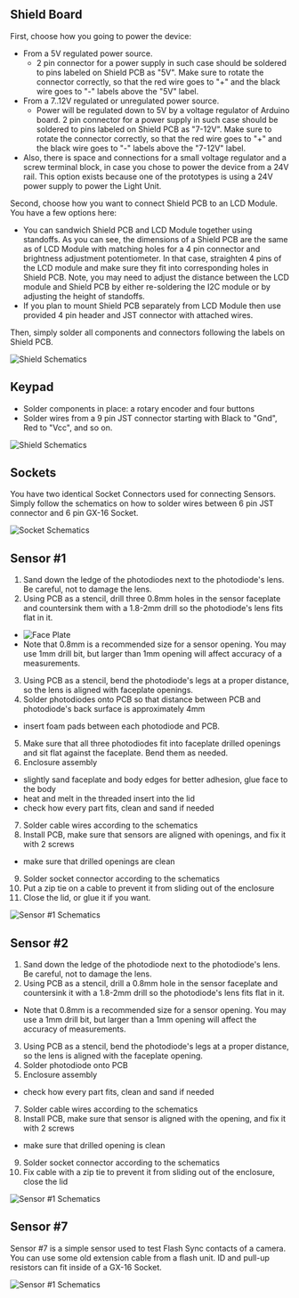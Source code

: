 ## Shield Board

First, choose how you going to power the device:

 - From a 5V regulated power source.
   - 2 pin connector for a power supply in such case should be soldered to pins labeled on Shield PCB as "5V". Make sure to rotate the connector correctly, so that the red wire goes to "+" and the black wire goes to "-" labels above the "5V" label.
 - From a 7..12V regulated or unregulated power source.
   - Power will be regulated down to 5V by a voltage regulator of Arduino board. 2 pin connector for a power supply in such case should be soldered to pins labeled on Shield PCB as "7-12V". Make sure to rotate the connector correctly, so that the red wire goes to "+" and the black wire goes to "-" labels above the "7-12V" label.
 - Also, there is space and connections for a small voltage regulator and a screw terminal block, in case you chose to power the device from a 24V rail. This option exists because one of the prototypes is using a 24V power supply to power the Light Unit.

Second, choose how you want to connect Shield PCB to an LCD Module. You have a few options here:

 - You can sandwich Shield PCB and LCD Module together using standoffs. As you can see, the dimensions of a Shield PCB are the same as of LCD Module with matching holes for a 4 pin connector and brightness adjustment potentiometer. In that case, straighten 4 pins of the LCD module and make sure they fit into corresponding holes in Shield PCB. Note, you may need to adjust the distance between the LCD module and Shield PCB by either re-soldering the I2C module or by adjusting the height of standoffs.
 - If you plan to mount Shield PCB separately from LCD Module then use provided 4 pin header and JST connector with attached wires.

Then, simply solder all components and connectors following the labels on Shield PCB.


![Shield Schematics](https://github.com/srozum/film_camera_tester/blob/596732486f047422b243e279404cc8ec0cb5f984/assets/schematics/shield-v2-rev-2.png)



## Keypad

- Solder components in place: a rotary encoder and four buttons
- Solder wires from a 9 pin JST connector starting with Black to "Gnd", Red to "Vcc", and so on.

![Shield Schematics](https://github.com/srozum/film_camera_tester/blob/596732486f047422b243e279404cc8ec0cb5f984/assets/schematics/keypad.png)



## Sockets

You have two identical Socket Connectors used for connecting Sensors. Simply follow the schematics on how to solder wires between 6 pin JST connector and 6 pin GX-16 Socket.


![Socket Schematics](https://github.com/srozum/film_camera_tester/blob/596732486f047422b243e279404cc8ec0cb5f984/assets/schematics/sockets.png)




## Sensor #1

 1. Sand down the ledge of the photodiodes next to the photodiode's lens. Be careful, not to damage the lens.
 2. Using PCB as a stencil, drill three 0.8mm holes in the sensor faceplate and countersink them with a 1.8-2mm drill so the photodiode's lens fits flat in it.
   - ![Face Plate](https://github.com/srozum/film_camera_tester/blob/596732486f047422b243e279404cc8ec0cb5f984/assets/schematics/sensor-face-plate.png)
   - Note that 0.8mm is a recommended size for a sensor opening. You may use 1mm drill bit, but larger than 1mm opening will affect accuracy of a measurements.
 3. Using PCB as a stencil, bend the photodiode's legs at a proper distance, so the lens is aligned with faceplate openings.
 4. Solder photodiodes onto PCB so that distance between PCB and photodiode's back surface is approximately 4mm
   - insert foam pads between each photodiode and PCB.
 5. Make sure that all three photodiodes fit into faceplate drilled openings and sit flat against the faceplate. Bend them as needed.
 6. Enclosure assembly
  - slightly sand faceplate and body edges for better adhesion, glue face to the body
  - heat and melt in the threaded insert into the lid
  - check how every part fits, clean and sand if needed
 7. Solder cable wires according to the schematics
 8. Install PCB, make sure that sensors are aligned with openings, and fix it with 2 screws
  - make sure that drilled openings are clean
 9. Solder socket connector according to the schematics
 10. Put a zip tie on a cable to prevent it from sliding out of the enclosure
 11. Close the lid, or glue it if you want.

![Sensor #1 Schematics](https://github.com/srozum/film_camera_tester/blob/596732486f047422b243e279404cc8ec0cb5f984/assets/schematics/sensor1-v1.png)



## Sensor #2

 1. Sand down the ledge of the photodiode next to the photodiode's lens. Be careful, not to damage the lens.
 2. Using PCB as a stencil, drill a 0.8mm hole in the sensor faceplate and countersink it with a 1.8-2mm drill so the photodiode's lens fits flat in it.
   - Note that 0.8mm is a recommended size for a sensor opening. You may use a 1mm drill bit, but larger than a 1mm opening will affect the accuracy of measurements.
 3. Using PCB as a stencil, bend the photodiode's legs at a proper distance, so the lens is aligned with the faceplate opening.
 4. Solder photodiode onto PCB
 6. Enclosure assembly
  - check how every part fits, clean and sand if needed
 7. Solder cable wires according to the schematics
 8. Install PCB, make sure that sensor is aligned with the opening, and fix it with 2 screws
  - make sure that drilled opening is clean
 9. Solder socket connector according to the schematics
 10. Fix cable with a zip tie to prevent it from sliding out of the enclosure, close the lid

![Sensor #1 Schematics](https://github.com/srozum/film_camera_tester/blob/596732486f047422b243e279404cc8ec0cb5f984/assets/schematics/sensor2-v1.png)



## Sensor #7

Sensor #7 is a simple sensor used to test Flash Sync contacts of a camera. You can use some old extension cable from a flash unit. ID and pull-up resistors can fit inside of a GX-16 Socket.

![Sensor #1 Schematics](https://github.com/srozum/film_camera_tester/blob/596732486f047422b243e279404cc8ec0cb5f984/assets/schematics/sensor7.png)




